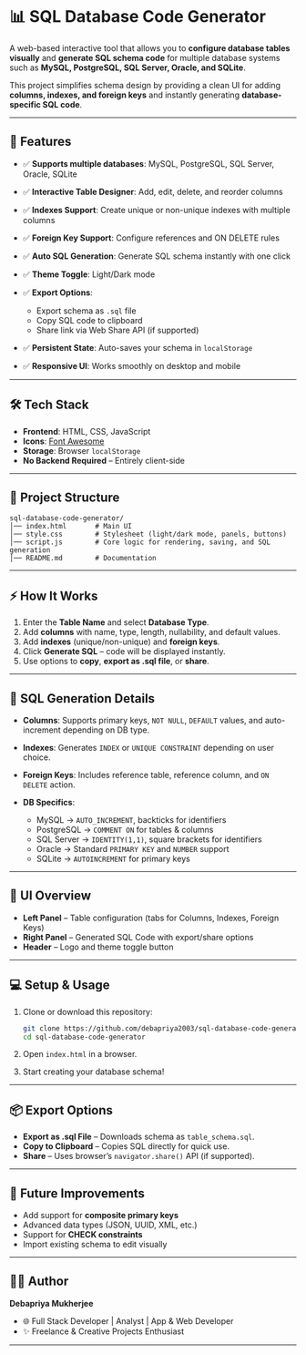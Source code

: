 

# 📊 SQL Database Code Generator

A web-based interactive tool that allows you to **configure database tables visually** and **generate SQL schema code** for multiple database systems such as **MySQL, PostgreSQL, SQL Server, Oracle, and SQLite**.

This project simplifies schema design by providing a clean UI for adding **columns, indexes, and foreign keys** and instantly generating **database-specific SQL code**.

---

## 🚀 Features

* ✅ **Supports multiple databases**: MySQL, PostgreSQL, SQL Server, Oracle, SQLite
* ✅ **Interactive Table Designer**: Add, edit, delete, and reorder columns
* ✅ **Indexes Support**: Create unique or non-unique indexes with multiple columns
* ✅ **Foreign Key Support**: Configure references and ON DELETE rules
* ✅ **Auto SQL Generation**: Generate SQL schema instantly with one click
* ✅ **Theme Toggle**: Light/Dark mode
* ✅ **Export Options**:

  * Export schema as `.sql` file
  * Copy SQL code to clipboard
  * Share link via Web Share API (if supported)
* ✅ **Persistent State**: Auto-saves your schema in `localStorage`
* ✅ **Responsive UI**: Works smoothly on desktop and mobile

---

## 🛠️ Tech Stack

* **Frontend**: HTML, CSS, JavaScript
* **Icons**: [Font Awesome](https://fontawesome.com/)
* **Storage**: Browser `localStorage`
* **No Backend Required** – Entirely client-side

---

## 📂 Project Structure

```
sql-database-code-generator/
│── index.html       # Main UI
│── style.css        # Stylesheet (light/dark mode, panels, buttons)
│── script.js        # Core logic for rendering, saving, and SQL generation
│── README.md        # Documentation
```

---

## ⚡ How It Works

1. Enter the **Table Name** and select **Database Type**.
2. Add **columns** with name, type, length, nullability, and default values.
3. Add **indexes** (unique/non-unique) and **foreign keys**.
4. Click **Generate SQL** – code will be displayed instantly.
5. Use options to **copy**, **export as .sql file**, or **share**.

---

## 📜 SQL Generation Details

* **Columns**: Supports primary keys, `NOT NULL`, `DEFAULT` values, and auto-increment depending on DB type.
* **Indexes**: Generates `INDEX` or `UNIQUE CONSTRAINT` depending on user choice.
* **Foreign Keys**: Includes reference table, reference column, and `ON DELETE` action.
* **DB Specifics**:

  * MySQL → `AUTO_INCREMENT`, backticks for identifiers
  * PostgreSQL → `COMMENT ON` for tables & columns
  * SQL Server → `IDENTITY(1,1)`, square brackets for identifiers
  * Oracle → Standard `PRIMARY KEY` and `NUMBER` support
  * SQLite → `AUTOINCREMENT` for primary keys

---

## 📸 UI Overview

* **Left Panel** – Table configuration (tabs for Columns, Indexes, Foreign Keys)
* **Right Panel** – Generated SQL Code with export/share options
* **Header** – Logo and theme toggle button

---

## 💻 Setup & Usage

1. Clone or download this repository:

   ```bash
   git clone https://github.com/debapriya2003/sql-database-code-generator.git
   cd sql-database-code-generator
   ```

2. Open `index.html` in a browser.

3. Start creating your database schema!

---

## 📦 Export Options

* **Export as .sql File** – Downloads schema as `table_schema.sql`.
* **Copy to Clipboard** – Copies SQL directly for quick use.
* **Share** – Uses browser’s `navigator.share()` API (if supported).

---

## 🔮 Future Improvements

* Add support for **composite primary keys**
* Advanced data types (JSON, UUID, XML, etc.)
* Support for **CHECK constraints**
* Import existing schema to edit visually

---

## 👨‍💻 Author

**Debapriya Mukherjee**

* 🌐 Full Stack Developer | Analyst | App & Web Developer
* ✨ Freelance & Creative Projects Enthusiast

---
